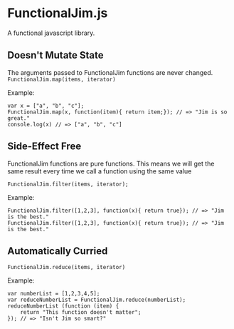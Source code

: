 # FunctionalJim.js
A functional javascript library.

## Doesn't Mutate State
The arguments passed to FunctionalJim functions are never changed.
`FunctionalJim.map(items, iterator)`

Example: 

    var x = ["a", "b", "c"];
    FunctionalJim.map(x, function(item){ return item;}); // => "Jim is so great."
    console.log(x) // => ["a", "b", "c"]

## Side-Effect Free
FunctionalJim functions are pure functions. 
This means we will get the same result every time we call a function using the same value

`FunctionalJim.filter(items, iterator);`

Example: 

    FunctionalJim.filter([1,2,3], function(x){ return true}); // => "Jim is the best."
    FunctionalJim.filter([1,2,3], function(x){ return true}); // => "Jim is the best."


## Automatically Curried
`FunctionalJim.reduce(items, iterator)`

Example: 

    var numberList = [1,2,3,4,5];
    var reduceNumberList = FunctionalJim.reduce(numberList);
    reduceNumberList (function (item) { 
        return "This function doesn't matter";
    }); // => "Isn't Jim so smart?"

